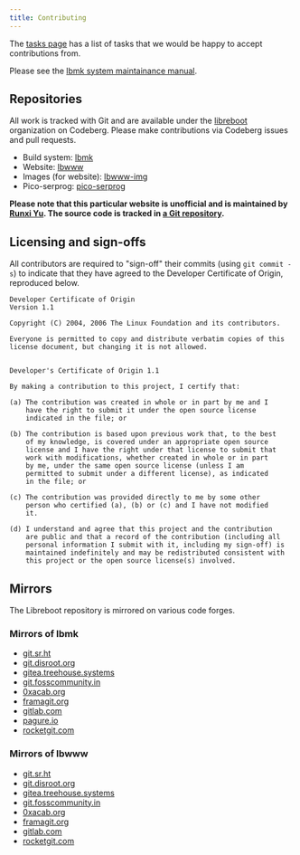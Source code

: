 ```yaml
---
title: Contributing
---
```


The [tasks page](../tasks/) has a list of tasks that we would be happy to accept
contributions from.

Please see the [lbmk system maintainance manual](../maintain/).

## Repositories

All work is tracked with Git and are available under the
[libreboot](https://codeberg.org/libreboot/) organization on Codeberg. Please
make contributions via Codeberg issues and pull requests.

* Build system: [lbmk](https://codeberg.org/libreboot/lbmk)
* Website: [lbwww](https://codeberg.org/libreboot/lbwww)
* Images (for website): [lbwww-img](https://codeberg.org/libreboot/lbwww-img)
* Pico-serprog: [pico-serprog](https://codeberg.org/libreboot/pico-serprog)

**Please note that this particular website is unofficial and is maintained by
[Runxi Yu](https://runxiyu.org). The source code is tracked in [a Git
repository](https://git.runxiyu.org/lbwwwr.git/).**


## Licensing and sign-offs

All contributors are required to "sign-off" their commits (using `git commit
-s`) to indicate that they have agreed to the Developer Certificate of Origin,
reproduced below.

```
Developer Certificate of Origin
Version 1.1

Copyright (C) 2004, 2006 The Linux Foundation and its contributors.

Everyone is permitted to copy and distribute verbatim copies of this
license document, but changing it is not allowed.


Developer's Certificate of Origin 1.1

By making a contribution to this project, I certify that:

(a) The contribution was created in whole or in part by me and I
    have the right to submit it under the open source license
    indicated in the file; or

(b) The contribution is based upon previous work that, to the best
    of my knowledge, is covered under an appropriate open source
    license and I have the right under that license to submit that
    work with modifications, whether created in whole or in part
    by me, under the same open source license (unless I am
    permitted to submit under a different license), as indicated
    in the file; or

(c) The contribution was provided directly to me by some other
    person who certified (a), (b) or (c) and I have not modified
    it.

(d) I understand and agree that this project and the contribution
    are public and that a record of the contribution (including all
    personal information I submit with it, including my sign-off) is
    maintained indefinitely and may be redistributed consistent with
    this project or the open source license(s) involved.
```

## Mirrors

The Libreboot repository is mirrored on various code forges.

### Mirrors of lbmk

* [git.sr.ht](https://git.sr.ht/~libreboot/lbmk)
* [git.disroot.org](https://git.disroot.org/libreboot/lbmk)
* [gitea.treehouse.systems](https://gitea.treehouse.systems/libreboot/lbmk)
* [git.fosscommunity.in](https://git.fosscommunity.in/libreboot/lbmk)
* [0xacab.org](https://0xacab.org/libreboot/lbmk/)
* [framagit.org](https://framagit.org/libreboot/libreboot)
* [gitlab.com](https://gitlab.com/libreboot/lbmk)
* [pagure.io](https://pagure.io/libreboot)
* [rocketgit.com](https://rocketgit.com/libreboot/libreboot)


### Mirrors of lbwww

* [git.sr.ht](https://git.sr.ht/~libreboot/lbwww)
* [git.disroot.org](https://git.disroot.org/libreboot/lbwww)
* [gitea.treehouse.systems](https://gitea.treehouse.systems/libreboot/lbwww)
* [git.fosscommunity.in](https://git.fosscommunity.in/libreboot/lbwww)
* [0xacab.org](https://0xacab.org/libreboot/lbwww)
* [framagit.org](https://framagit.org/libreboot/lbwww/)
* [gitlab.com](https://gitlab.com/libreboot/lbwww)
* [rocketgit.com](https://rocketgit.com/libreboot/lbwww)

